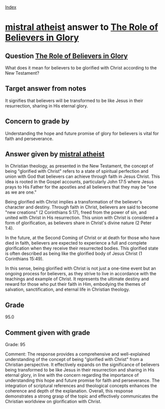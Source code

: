 
[Index](../../index.md)
# [mistral atheist](../../answering_models/mistral_atheist.md) answer to [The Role of Believers in Glory](../../questions/The_Role_of_Believers_in_Glory.md)

## Question [The Role of Believers in Glory](../../questions/The_Role_of_Believers_in_Glory.md)
What does it mean for believers to be glorified with Christ according to the New Testament?

## Target answer from notes
It signifies that believers will be transformed to be like Jesus in their resurrection, sharing in His eternal glory.

## Concern to grade by
Understanding the hope and future promise of glory for believers is vital for faith and perseverance.

## Answer given by [mistral atheist](../../answering_models/mistral_atheist.md)
 In Christian theology, as presented in the New Testament, the concept of being "glorified with Christ" refers to a state of spiritual perfection and union with God that believers can achieve through faith in Jesus Christ. This idea is rooted in the Gospel accounts, particularly John 17:5 where Jesus prays to His Father for the apostles and all believers that they may be "one as we are one."

Being glorified with Christ implies a transformation of the believer's character and destiny. Through faith in Christ, believers are said to become "new creations" (2 Corinthians 5:17), freed from the power of sin, and united with Christ in His resurrection. This union with Christ is considered a form of glorification, as believers share in Christ's divine nature (2 Peter 1:4).

In the future, at the Second Coming of Christ or at death for those who have died in faith, believers are expected to experience a full and complete glorification when they receive their resurrected bodies. This glorified state is often described as being like the glorified body of Jesus Christ (1 Corinthians 15:49).

In this sense, being glorified with Christ is not just a one-time event but an ongoing process for believers, as they strive to live in accordance with the teachings and example of Christ. It represents the ultimate destiny and reward for those who put their faith in Him, embodying the themes of salvation, sanctification, and eternal life in Christian theology.

## Grade
95.0

## Comment given with grade
Grade: 95

Comment: The response provides a comprehensive and well-explained understanding of the concept of being "glorified with Christ" from a Christian perspective. It effectively expands on the significance of believers being transformed to be like Jesus in their resurrection and sharing in His eternal glory, in line with the concern regarding the importance of understanding this hope and future promise for faith and perseverance. The integration of scriptural references and theological concepts enhances the coherence and depth of the explanation. Overall, this response demonstrates a strong grasp of the topic and effectively communicates the Christian worldview on glorification with Christ.
